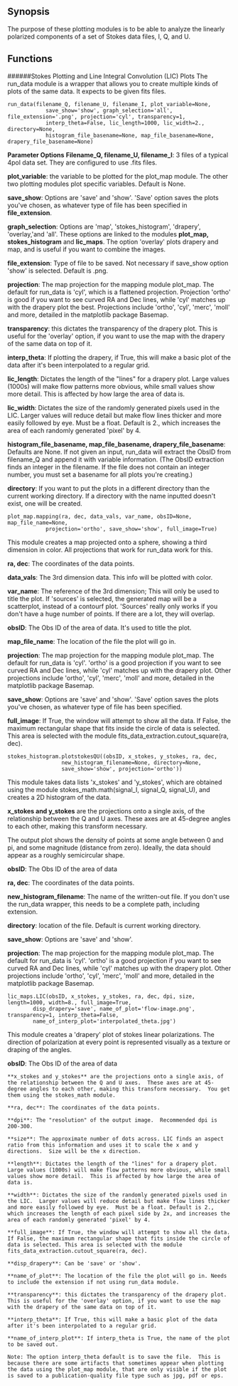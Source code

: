 ## Synopsis

The purpose of these plotting modules is to be able to analyze the linearly polarized components
of a set of Stokes data files, I, Q, and U.

## Functions

######Stokes Plotting and Line Integral Convolution (LIC) Plots
The run_data module is a wrapper that allows you to create multiple kinds of plots of the same
data.  It expects to be given fits files.

```
run_data(filename_Q, filename_U, filename_I, plot_variable=None,
            save_show='show', graph_selection='all', file_extension='.png', projection='cyl', transparency=1,
            interp_theta=False, lic_length=1000, lic_width=2., directory=None,
            histogram_file_basename=None, map_file_basename=None, drapery_file_basename=None)
```
**Parameter Options**
  **Filename_Q, filename_U, filename_I**:  3 files of a typical 4pol data set.  They are configured to
  use .fits files.

  **plot_variable**: the variable to be plotted for the plot_map module.  The other two plotting
  modules plot specific variables.  Default is None.

  **save_show**: Options are 'save' and 'show'. 'Save' option saves the plots you've chosen, as whatever type
  of file has been specified in **file_extension**.

  **graph_selection**: Options are 'map', 'stokes_histogram', 'drapery', 'overlay,'and 'all'.  These options are linked to the modules **plot_map, stokes_histogram** and **lic_maps**.  The option 'overlay' plots drapery and map, and is useful if you want to combine the images.

  **file_extension**: Type of file to be saved. Not necessary if save_show option 'show' is selected.
  Default is .png.

  **projection**: The map projection for the mapping module plot_map. The default for run_data is 'cyl', which is a flattened projection. Projection 'ortho' is good if you want to see curved RA and Dec lines, while 'cyl' matches up with the drapery plot the best.
  Projections include 'ortho', 'cyl', 'merc', 'moll' and more, detailed in the matplotlib package Basemap.

  **transparency**: this dictates the transparency of the drapery plot.  This is useful for the 'overlay' option, if you want to use the map with the drapery of the same data on top of it.

  **interp_theta**: If plotting the drapery, if True, this will make a basic plot of the data after it's been interpolated to a regular grid.

  **lic_length**: Dictates the length of the "lines" for a drapery plot.  Large values (1000s) will make flow patterns more obvious, while small values show more detail.  This is affected by how large the area of data is.

  **lic_width**: Dictates the size of the randomly generated pixels used in the LIC.  Larger values will reduce detail but make flow lines thicker and more easily followed by eye.  Must be a float. Default is 2., which increases the area of each randomly generated 'pixel' by 4.

  **histogram_file_basename, map_file_basename, drapery_file_basename**: Defaults are None.
  If not given an input, run_data will extract the ObsID from filename_Q and append it with variable information.
  (The ObsID extraction finds an integer in the filename.  If the file does not contain an integer number,
  you must set a basename for all plots you're creating.)

  **directory**: If you want to put the plots in a different directory than the current working directory.
  If a directory with the name inputted doesn't exist, one will be created.

```
plot_map.mapping(ra, dec, data_vals, var_name, obsID=None, map_file_name=None,
            projection='ortho', save_show='show', full_image=True)
```

  This module creates a map projected onto a sphere, showing a third dimension in color.  All projections that work for run_data work for this.

  **ra, dec**: The coordinates of the data points.

  **data_vals**: The 3rd dimension data. This info will be plotted with color.

  **var_name**: The reference of the 3rd dimension; This will only be used to title the plot.
  If 'sources' is selected, the generated map will be a scatterplot, instead of a contourf plot.  'Sources' really only works if you don't have a huge number of points.  If there are a lot, they will overlap.

  **obsID**: The Obs ID of the area of data. It's used to title the plot.

  **map_file_name**: The location of the file the plot will go in.

  **projection**: The map projection for the mapping module plot_map. The default for run_data is 'cyl'.
  'ortho' is a good projection if you want to see curved RA and Dec lines, while 'cyl' matches up with the drapery plot.
  Other projections include 'ortho', 'cyl', 'merc', 'moll' and more, detailed in the matplotlib package Basemap.

  **save_show**: Options are 'save' and 'show'. 'Save' option saves the plots you've chosen, as whatever type
  of file has been specified.

  **full_image**: If True, the window will attempt to show all the data.  If False, the maximum rectangular shape that fits inside the circle of data is selected. This area is selected with the module fits_data_extraction.cutout_square(ra, dec).

```
stokes_histogram.plotstokesQU((obsID, x_stokes, y_stokes, ra, dec,
                 new_histogram_filename=None, directory=None,
                 save_show='show', projection='ortho'))
```

  This module takes data lists 'x_stokes' and 'y_stokes', which are obtained using the module stokes_math.math(signal_I, signal_Q, signal_U), and creates a 2D histogram of the data.  

  **x_stokes and y_stokes** are the projections onto a single axis, of the relationship between the Q and U axes.  These axes are at 45-degree angles to each other, making this transform necessary.

  The output plot shows the density of points at some angle between 0 and pi, and some magnitude (distance from zero).  Ideally, the data should appear as a roughly semicircular shape.

  **obsID**: The Obs ID of the area of data

  **ra, dec**: The coordinates of the data points.

  **new_histogram_filename**: The name of the written-out file. If you don't use the run_data wrapper, this needs to be a complete path, including extension.

  **directory**: location of the file.  Default is current working directory.

  **save_show**: Options are 'save' and 'show'.

  **projection**: The map projection for the mapping module plot_map. The default for run_data is 'cyl'.
  'ortho' is a good projection if you want to see curved RA and Dec lines, while 'cyl' matches up with the drapery plot.
  Other projections include 'ortho', 'cyl', 'merc', 'moll' and more, detailed in the matplotlib package Basemap.


```
lic_maps.LIC(obsID, x_stokes, y_stokes, ra, dec, dpi, size, length=1000, width=8., full_image=True,
        disp_drapery='save', name_of_plot='flow-image.png', transparency=1, interp_theta=False,
        name_of_interp_plot='interpolated_theta.jpg')
```
This module creates a 'drapery' plot of stokes linear polarizations.  The direction of polarization at every point is represented visually as a texture or draping of the angles.

  **obsID**: The Obs ID of the area of data

    **x_stokes and y_stokes** are the projections onto a single axis, of the relationship between the Q and U axes.  These axes are at 45-degree angles to each other, making this transform necessary.  You get them using the stokes_math module.

    **ra, dec**: The coordinates of the data points.

    **dpi**: The "resolution" of the output image.  Recommended dpi is 200-300.

    **size**: The approximate number of dots across. LIC finds an aspect ratio from this information and uses it to scale the x and y directions.  Size will be the x direction.

    **length**: Dictates the length of the "lines" for a drapery plot.  Large values (1000s) will make flow patterns more obvious, while small values show more detail.  This is affected by how large the area of data is.

    **width**: Dictates the size of the randomly generated pixels used in the LIC.  Larger values will reduce detail but make flow lines thicker and more easily followed by eye.  Must be a float. Default is 2., which increases the length of each pixel side by 2x, and increases the area of each randomly generated 'pixel' by 4.

    **full_image**: If True, the window will attempt to show all the data.  If False, the maximum rectangular shape that fits inside the circle of data is selected. This area is selected with the module fits_data_extraction.cutout_square(ra, dec).

    **disp_drapery**: Can be 'save' or 'show'.

    **name_of_plot**: The location of the file the plot will go in. Needs to include the extension if not using run_data module.

    **transparency**: this dictates the transparency of the drapery plot.  This is useful for the 'overlay' option, if you want to use the map with the drapery of the same data on top of it.

    **interp_theta**: If True, this will make a basic plot of the data after it's been interpolated to a regular grid.

    **name_of_interp_plot**: If interp_theta is True, the name of the plot to be saved out.

    Note: The option interp_theta default is to save the file.  This is because there are some artifacts that sometimes appear when plotting the data using the plot_map module, that are only visible if the plot is saved to a publication-quality file type such as jpg, pdf or eps.

    

